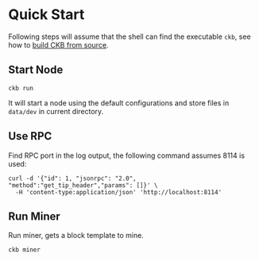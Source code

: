 # Quick Start

Following steps will assume that the shell can find the executable `ckb`, see
how to [build CKB from source](build.md).

## Start Node

```shell
ckb run
```

It will start a node using the default configurations and store files in `data/dev` in current directory.

## Use RPC

Find RPC port in the log output, the following command assumes 8114 is used:

```shell
curl -d '{"id": 1, "jsonrpc": "2.0", "method":"get_tip_header","params": []}' \
  -H 'content-type:application/json' 'http://localhost:8114'
```

## Run Miner

Run miner, gets a block template to mine.

```shell
ckb miner
```
